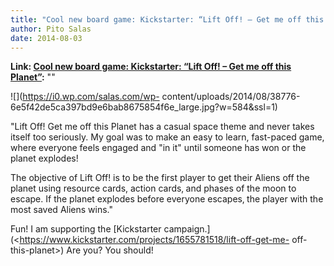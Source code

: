 ```yaml
---
title: "Cool new board game: Kickstarter: “Lift Off! – Get me off this Planet”"
author: Pito Salas
date: 2014-08-03
---
```


**Link: [Cool new board game: Kickstarter: “Lift Off! – Get me off this Planet”](None):** ""

![](https://i0.wp.com/salas.com/wp-
content/uploads/2014/08/38776-6e5f42de5ca397bd9e6bab8675854f6e_large.jpg?w=584&ssl=1)

"Lift Off! Get me off this Planet has a casual space theme and never takes
itself too seriously. My goal was to make an easy to learn, fast-paced game,
where everyone feels engaged and "in it" until someone has won or the planet
explodes!

The objective of Lift Off! is to be the first player to get their Aliens off
the planet using resource cards, action cards‚ and phases of the moon to
escape. If the planet explodes before everyone escapes‚ the player with the
most saved Aliens wins."

Fun! I am supporting the [Kickstarter
campaign.](<https://www.kickstarter.com/projects/1655781518/lift-off-get-me-
off-this-planet>) Are you? You should!


